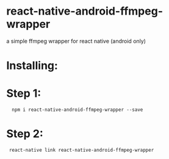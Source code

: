 # react-native-android-ffmpeg-wrapper
a simple ffmpeg wrapper for react native (android only)

# Installing:
   # Step 1:
      npm i react-native-android-ffmpeg-wrapper --save
   # Step 2:
     react-native link react-native-android-ffmpeg-wrapper
  